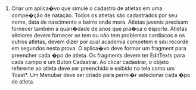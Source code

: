 1. Criar um aplica�vo que simule o cadastro de atletas em uma compe�ção de natação. Todos
os atletas são cadastrados por seu nome, data de nascimento e bairro onde mora. Atletas
juvenis precisam fornecer também a quan�dade de anos que pra�ca o esporte. Atletas
sêniores devem fornecer se tem ou não tem problemas cardíacos e os outros atletas, devem
dizer por qual academia competem e seu recorde em segundos nesta prova.
O aplica�vo deve formar um fragment para preencher cada �po de atleta. Os fragments
devem ter EditTexts para cada campo e um Buton Cadastrar. Ao clicar cadastrar, o objeto
referente ao atleta deve ser preenchido e exibido na tela como um Toast*. Um Menubar deve
ser criado para permi�r selecionar cada �po de atleta.

